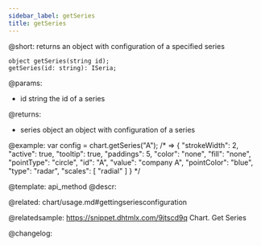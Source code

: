 ```yaml
---
sidebar_label: getSeries
title: getSeries
---          
```


@short: returns an object with configuration of a specified series

```todoapi
object getSeries(string id);
getSeries(id: string): ISeria;
```

@params:
- id	string		the id of a series

@returns:
- series	object		 an object with configuration of a series


@example:
var config = chart.getSeries("A");
/* => 
{
    "strokeWidth": 2, "active": true,
    "tooltip": true, "paddings": 5,
    "color": "none", "fill": "none",
    "pointType": "circle", "id": "A",
    "value": "company A", "pointColor": "blue",
    "type": "radar",
    "scales": [
        "radial"
    ]
}
*/


@template: api_method
@descr:


@related:
chart/usage.md#gettingseriesconfiguration

@relatedsample: https://snippet.dhtmlx.com/9jtscd9q	Chart. Get Series

@changelog:


